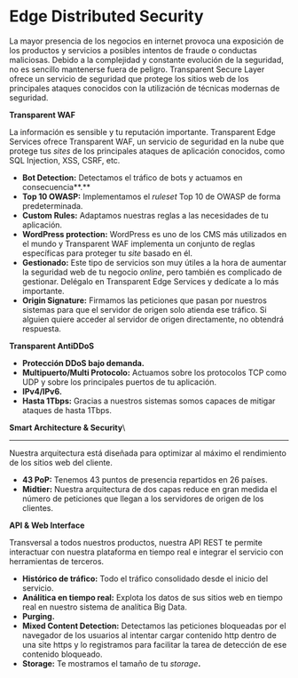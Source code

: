 # Edge Distributed Security

La mayor presencia de los negocios en internet provoca una exposición de los productos y servicios a posibles intentos de fraude o conductas maliciosas. Debido a la complejidad y constante evolución de la seguridad, no es sencillo mantenerse fuera de peligro. Transparent Secure Layer ofrece un servicio de seguridad que protege los sitios web de los principales ataques conocidos con la utilización de técnicas modernas de seguridad.

**Transparent WAF**

La información es sensible y tu reputación importante. Transparent Edge Services ofrece Transparent WAF, un servicio de seguridad en la nube que protege tus _sites_ de los principales ataques de aplicación conocidos, como SQL Injection, XSS, CSRF, etc.

* **Bot Detection:** Detectamos el tráfico de bots y actuamos en consecuencia**.**
* **Top 10 OWASP:** Implementamos el _ruleset_ Top 10 de OWASP de forma predeterminada.
* **Custom Rules:** Adaptamos nuestras reglas a las necesidades de tu aplicación.
* **WordPress protection:** WordPress es uno de los CMS más utilizados en el mundo y Transparent WAF implementa un conjunto de reglas específicas para proteger tu _site_ basado en él.
* **Gestionado:** Este tipo de servicios son muy útiles a la hora de aumentar la seguridad web de tu negocio _online_, pero también es complicado de gestionar. Delégalo en Transparent Edge Services y dedícate a lo más importante.
* **Origin Signature:** Firmamos las peticiones que pasan por nuestros sistemas para que el servidor de origen solo atienda ese tráfico. Si alguien quiere acceder al servidor de origen directamente, no obtendrá respuesta.

**Transparent AntiDDoS**

* **Protección DDoS bajo demanda.**
* **Multipuerto/Multi Protocolo:** Actuamos sobre los protocolos TCP como UDP y sobre los principales puertos de tu aplicación.
* **IPv4/IPv6.**
* **Hasta 1Tbps:** Gracias a nuestros sistemas somos capaces de mitigar ataques de hasta 1Tbps.

**Smart Architecture & Security**\
****

Nuestra arquitectura está diseñada para optimizar al máximo el rendimiento de los sitios web del cliente.

* **43 PoP:** Tenemos 43 puntos de presencia repartidos en 26 países.
* **Midtier:** Nuestra arquitectura de dos capas reduce en gran medida el número de peticiones que llegan a los servidores de origen de los clientes.

**API & Web Interface**

Transversal a todos nuestros productos, nuestra API REST te permite interactuar con nuestra plataforma en tiempo real e integrar el servicio con herramientas de terceros.

* **Histórico de tráfico:** Todo el tráfico consolidado desde el inicio del servicio.
* **Análitica en tiempo real:** Explota los datos de sus sitios web en tiempo real en nuestro sistema de analítica Big Data.
* **Purging.**
* **Mixed Content Detection:** Detectamos las peticiones bloqueadas por el navegador de los usuarios al intentar cargar contenido http dentro de una site https y lo registramos para facilitar la tarea de detección de ese contenido bloqueado.
* **Storage:** Te mostramos el tamaño de tu _storage_**.**

